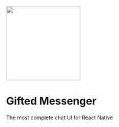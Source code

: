 <img src="https://raw.githubusercontent.com/FaridSafi/react-native-gifted-messenger/v0.2.x/documentation_assets/gifted-messenger-logo.png" width="200">

# Gifted Messenger
The most complete chat UI for React Native
